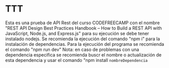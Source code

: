 # TTT
Esta es una prueba de API Rest del curso CODEFREECAMP con el nombre "REST API Design Best Practices Handbook – How to Build a REST API with JavaScript, Node.js, and Express.js"
para su ejecución se debe tener instalado nodejs. 
Se recomienda la ejecución del comando "npm i" para la instalación de dependencias.
Para la ejecución del programa se recomienda el comando "npm run dev"
Nota: en caso de problemas con una dependencia especifica se recomienda buscr el nombre o actualización de esta dependencia y usar el comando "npm install `nombreDependencia`
